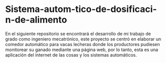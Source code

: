 # Sistema-autom-tico-de-dosificaci-n-de-alimento
En el siguiente repositorio se encontrará el desarrollo de mi trabajo de grado como ingeniero mecatrónico, este proyecto se centró en elaborar un comedor automático para vacas lecheras donde los productores pudiesen monitorear su ganado mediante una página web, por lo tanto, esta es una aplicación del internet de las cosas y los sistemas automáticos.
